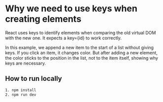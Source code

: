 # Why we need to use keys when creating elements
React uses keys to identify elements when comparing the old virtual DOM with the new one.
It expects a key={id} to work correctly.

In this example, we append a new item to the start of a list without giving keys.
If you click an item, it changes color. But after adding a new element, the color sticks to the position in the list, not to the item itself, showing why keys are necessary.

## How to run locally
```bash
1. npm install
2. npm run dev
```
